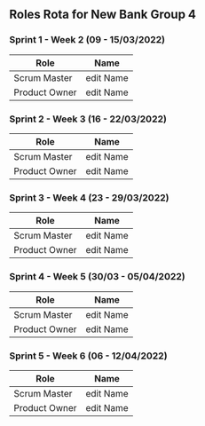 ## Roles Rota for New Bank Group 4

 ### Sprint 1 - Week 2 (09 - 15/03/2022)

| Role |  Name |
| --- | --- |
| Scrum Master | edit Name |
| Product Owner | edit Name |

 ### Sprint 2 - Week 3 (16 - 22/03/2022)

| Role |  Name |
| --- | --- |
| Scrum Master | edit Name |
| Product Owner | edit Name |

 ### Sprint 3 - Week 4 (23 - 29/03/2022)

| Role |  Name |
| --- | --- |
| Scrum Master | edit Name |
| Product Owner | edit Name |

 ### Sprint 4 - Week 5 (30/03 - 05/04/2022)

| Role |  Name |
| --- | --- |
| Scrum Master | edit Name |
| Product Owner | edit Name |

 ### Sprint 5 - Week 6 (06 - 12/04/2022)

| Role |  Name |
| --- | --- |
| Scrum Master | edit Name |
| Product Owner | edit Name |